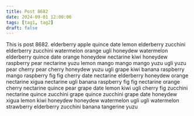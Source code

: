 ```yaml
---
title: Post 8682
date: 2024-09-01 12:00:00
tags: [tag1, tag2]
draft: false
---
```

This is post 8682.
elderberry
apple
quince
date
lemon
elderberry
zucchini
elderberry
zucchini
watermelon
orange
ugli
honeydew
watermelon
elderberry
quince
date
orange
honeydew
nectarine
kiwi
honeydew
raspberry
pear
nectarine
yuzu
lemon
mango
mango
mango
yuzu
ugli
yuzu
pear
cherry
pear
cherry
honeydew
yuzu
ugli
grape
kiwi
banana
raspberry
mango
raspberry
fig
fig
cherry
date
nectarine
elderberry
honeydew
orange
nectarine
xigua
nectarine
ugli
banana
raspberry
fig
fig
nectarine
orange
cherry
nectarine
quince
pear
grape
date
lemon
kiwi
ugli
cherry
fig
zucchini
nectarine
quince
zucchini
grape
quince
zucchini
grape
date
honeydew
xigua
lemon
kiwi
honeydew
honeydew
watermelon
ugli
ugli
watermelon
strawberry
elderberry
zucchini
banana
tangerine
yuzu
